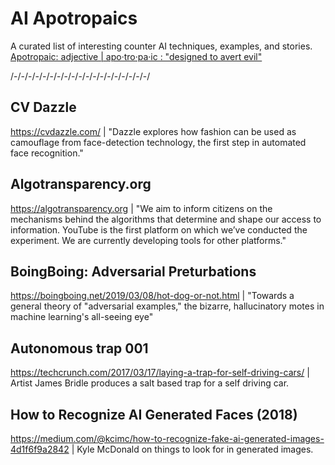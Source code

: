 # AI Apotropaics
A curated list of interesting counter AI techniques, examples, and stories. [Apotropaic: adjective | apo·​tro·​pa·​ic : "designed to avert evil"](https://en.wikipedia.org/wiki/Apotropaic_magic)

/-/-/-/-/-/-/-/-/-/-/-/-/-/-/-/-/-/-/-/

## CV Dazzle
https://cvdazzle.com/ | "Dazzle explores how fashion can be used as camouflage from face-detection technology, the first step in automated face recognition."

## Algotransparency.org
https://algotransparency.org | "We aim to inform citizens on the mechanisms behind the algorithms that determine and shape our access to information. YouTube is the first platform on which we’ve conducted the experiment. We are currently developing tools for other platforms."

## BoingBoing: Adversarial Preturbations
https://boingboing.net/2019/03/08/hot-dog-or-not.html | "Towards a general theory of "adversarial examples," the bizarre, hallucinatory motes in machine learning's all-seeing eye"

## Autonomous trap 001
https://techcrunch.com/2017/03/17/laying-a-trap-for-self-driving-cars/ | Artist James Bridle produces a salt based trap for a self driving car.

## How to Recognize AI Generated Faces (2018)
https://medium.com/@kcimc/how-to-recognize-fake-ai-generated-images-4d1f6f9a2842 | Kyle McDonald on things to look for in generated images.
